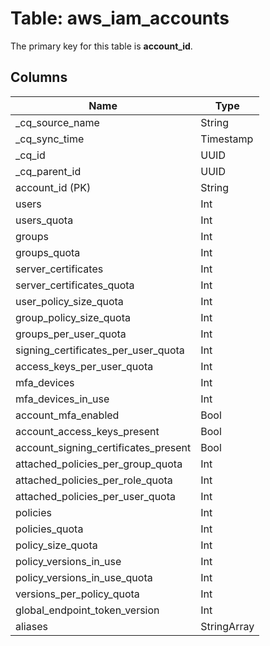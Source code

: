 # Table: aws_iam_accounts



The primary key for this table is **account_id**.


## Columns
| Name          | Type          |
| ------------- | ------------- |
|_cq_source_name|String|
|_cq_sync_time|Timestamp|
|_cq_id|UUID|
|_cq_parent_id|UUID|
|account_id (PK)|String|
|users|Int|
|users_quota|Int|
|groups|Int|
|groups_quota|Int|
|server_certificates|Int|
|server_certificates_quota|Int|
|user_policy_size_quota|Int|
|group_policy_size_quota|Int|
|groups_per_user_quota|Int|
|signing_certificates_per_user_quota|Int|
|access_keys_per_user_quota|Int|
|mfa_devices|Int|
|mfa_devices_in_use|Int|
|account_mfa_enabled|Bool|
|account_access_keys_present|Bool|
|account_signing_certificates_present|Bool|
|attached_policies_per_group_quota|Int|
|attached_policies_per_role_quota|Int|
|attached_policies_per_user_quota|Int|
|policies|Int|
|policies_quota|Int|
|policy_size_quota|Int|
|policy_versions_in_use|Int|
|policy_versions_in_use_quota|Int|
|versions_per_policy_quota|Int|
|global_endpoint_token_version|Int|
|aliases|StringArray|